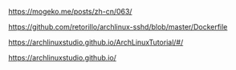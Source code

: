 https://mogeko.me/posts/zh-cn/063/

https://github.com/retorillo/archlinux-sshd/blob/master/Dockerfile

https://archlinuxstudio.github.io/ArchLinuxTutorial/#/

https://archlinuxstudio.github.io/
